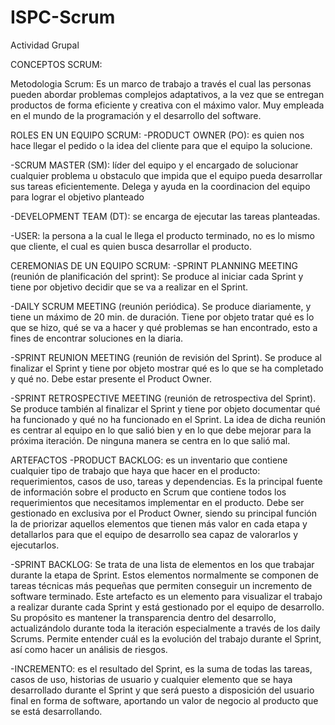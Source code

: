 # ISPC-Scrum
Actividad Grupal 

CONCEPTOS SCRUM:

Metodologia Scrum: Es un marco de trabajo a través el cual las personas pueden abordar	problemas complejos adaptativos, a la vez
que se entregan productos de forma	eficiente y creativa con el máximo valor. 
Muy empleada en el mundo de la programación y el desarrollo del software.

ROLES EN UN EQUIPO SCRUM:
-PRODUCT OWNER	(PO):	es quien nos hace llegar el pedido o la idea del cliente para que el equipo la solucione.

-SCRUM MASTER (SM): líder del equipo y el encargado de solucionar cualquier problema u obstaculo que impida que el equipo pueda 
desarrollar sus tareas eficientemente. Delega y ayuda en la coordinacion del equipo para lograr el objetivo planteado

-DEVELOPMENT TEAM (DT): se encarga de ejecutar las tareas planteadas. 

-USER: la persona a la cual le llega el producto terminado, no es lo mismo que cliente, el cual es quien busca desarrollar el producto.

CEREMONIAS DE UN EQUIPO SCRUM:
-SPRINT PLANNING MEETING (reunión de planificación del sprint): Se produce al iniciar cada Sprint y tiene por objetivo decidir 
que se va a realizar en el Sprint.

-DAILY SCRUM MEETING (reunión periódica). Se produce diariamente, y tiene un máximo de	20 min. de duración. Tiene por objeto 
tratar qué es lo que se hizo, qué se va a hacer y	qué problemas se han encontrado, esto a fines de encontrar soluciones en la diaria.

-SPRINT REUNION MEETING (reunión de revisión del Sprint). Se produce al finalizar el Sprint y	tiene por objeto mostrar qué es lo 
que se ha completado y qué no. Debe estar presente el	Product Owner.

-SPRINT RETROSPECTIVE MEETING  (reunión de retrospectiva del Sprint). Se produce también al	finalizar el Sprint y tiene por objeto 
documentar qué ha funcionado y qué no ha funcionado	en el Sprint. La idea de dicha reunión es centrar al equipo en lo que salió bien
y en lo que	debe mejorar para la próxima iteración. De ninguna manera se centra en lo que salió mal.

ARTEFACTOS
-PRODUCT BACKLOG: es un inventario que contiene cualquier tipo de trabajo que haya que hacer en el producto: requerimientos, casos de uso, 
tareas y dependencias.  Es la principal fuente de información sobre el producto en Scrum que contiene todos los requerimientos que necesitamos
implementar en el producto. Debe ser gestionado en exclusiva por el Product Owner, siendo su principal función la de priorizar aquellos elementos
que tienen más valor en cada etapa y detallarlos para que el equipo de desarrollo sea capaz de valorarlos y ejecutarlos.

-SPRINT BACKLOG: Se trata de una lista de elementos en los que trabajar durante la etapa de Sprint. Estos elementos normalmente se componen de 
tareas técnicas más pequeñas que permiten conseguir un incremento de software terminado.
Este artefacto es un elemento para visualizar el trabajo a realizar durante cada Sprint y está gestionado por el equipo de desarrollo.
Su propósito es mantener la transparencia dentro del desarrollo, actualizándolo durante toda la iteración especialmente a través de los daily Scrums.
Permite entender cuál es la evolución del trabajo durante el Sprint, así como hacer un análisis de riesgos.

-INCREMENTO:  es el resultado del Sprint, es la suma de todas las tareas, casos de uso, historias de usuario y cualquier elemento que se haya
desarrollado durante el Sprint y que será puesto a disposición del usuario final en forma de software, aportando un valor de negocio al producto
que se está desarrollando.
